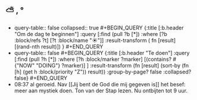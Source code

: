 ## ⛅ , °
- query-table:: false
  collapsed:: true
  #+BEGIN_QUERY 
  {:title [:b.header "Om de dag te beginnen"]
   :query [:find (pull ?b [*])
     :where 
       [?b :block/refs ?t]
       [?t :block/name "☀️"]]
   :result-transform ( fn [result] [(rand-nth result)])
  }
  #+END_QUERY
- query-table:: false
  #+BEGIN_QUERY
  {:title [:b.header "Te doen"]
      :query [:find (pull ?h [*])
              :where
              [?h :block/marker ?marker]
              [(contains? #{"NOW" "DOING"} ?marker)]
  ]
      :result-transform (fn [result]
                          (sort-by (fn [h]
                                     (get h :block/priority "Z")) result))
      :group-by-page? false
      :collapsed? false}
  #+END_QUERY
- 08:37 al geroeid. Nav [[Jij bent de God die mij gegeven is]] het besef: meer aan mystiek doen. Ton van der Stap lezen. Nu ontbijten tot 9 uur.